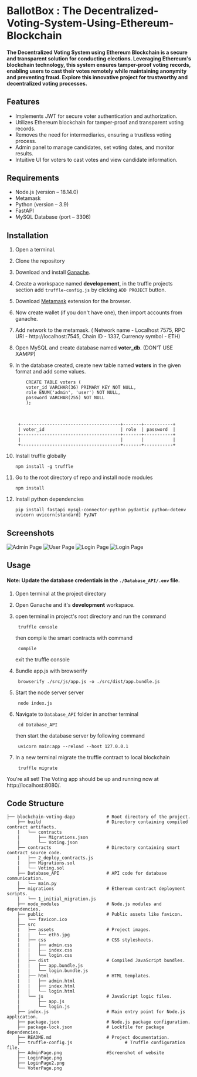 # BallotBox : The Decentralized-Voting-System-Using-Ethereum-Blockchain

#### The Decentralized Voting System using Ethereum Blockchain is a secure and transparent solution for conducting elections. Leveraging Ethereum's blockchain technology, this system ensures tamper-proof voting records, enabling users to cast their votes remotely while maintaining anonymity and preventing fraud. Explore this innovative project for trustworthy and decentralized voting processes.


## Features
-  Implements JWT for secure voter authentication and authorization.
-  Utilizes Ethereum blockchain for tamper-proof and transparent voting records.
-  Removes the need for intermediaries, ensuring a trustless voting process.
-  Admin panel to manage candidates, set voting dates, and monitor results.
-  Intuitive UI for voters to cast votes and view candidate information.

## Requirements
- Node.js (version – 18.14.0)
- Metamask
- Python (version – 3.9)
- FastAPI
- MySQL Database (port – 3306)

## Installation

1. Open a terminal.

2. Clone the repository 

3. Download and install [Ganache](https://trufflesuite.com/ganache/).

4. Create a workspace named <b>developement</b>, in the truffle projects section add `truffle-config.js` by clicking `ADD PROJECT` button.

5. Download [Metamask](https://metamask.io/download/) extension for the browser.

6. Now create wallet (if you don't have one), then import accounts from ganache.

7. Add network to the metamask. ( Network name - Localhost 7575, RPC URl - http://localhost:7545, Chain ID - 1337, Currency symbol - ETH)

8. Open MySQL and create database named <b>voter_db</b>. (DON'T USE XAMPP)

9. In the database created, create new table named <b>voters</b> in the given format and add some values.

           CREATE TABLE voters (
           voter_id VARCHAR(36) PRIMARY KEY NOT NULL,
           role ENUM('admin', 'user') NOT NULL,
           password VARCHAR(255) NOT NULL
           );
   <br>

        +--------------------------------------+-------+-----------+
        | voter_id                             | role  | password  |
        +--------------------------------------+-------+-----------+
        |                                      |       |           |
        +--------------------------------------+-------+-----------+

12. Install truffle globally
    
        npm install -g truffle

14. Go to the root directory of repo and install node modules

        npm install

15. Install python dependencies

        pip install fastapi mysql-connector-python pydantic python-dotenv uvicorn uvicorn[standard] PyJWT

## Screenshots

![Admin Page](https://raw.githubusercontent.com/Hemant-exe/Voting_App/main/AdminPage.png)
![User Page](https://raw.githubusercontent.com/Hemant-exe/Voting_App/main/VoterPage.png)
![Login Page](https://raw.githubusercontent.com/Hemant-exe/Voting_App/main/LoginPage.png)
![Login Page](https://raw.githubusercontent.com/Hemant-exe/Voting_App/main/LoginPage2.png)




## Usage

#### Note: Update the database credentials in the `./Database_API/.env` file.

1. Open terminal at the project directory

2. Open Ganache and it's <b>development</b> workspace.

3. open terminal in project's root directory and run the command

        truffle console
   then compile the smart contracts with command

        compile
   exit the truffle console

5. Bundle app.js with browserify
    
        browserify ./src/js/app.js -o ./src/dist/app.bundle.js

2. Start the node server server
    
        node index.js

3. Navigate to `Database_API` folder in another terminal
    
        cd Database_API
    then start the database server by following command

        uvicorn main:app --reload --host 127.0.0.1

4. In a new terminal migrate the truffle contract to local blockchain
    
        truffle migrate

You're all set! The Voting app should be up and running now at http://localhost:8080/.<br>


## Code Structure

    ├── blockchain-voting-dapp            # Root directory of the project.
        ├── build                         # Directory containing compiled contract artifacts.
        |   └── contracts                 
        |       ├── Migrations.json       
        |       └── Voting.json           
        ├── contracts                     # Directory containing smart contract source code.
        |   ├── 2_deploy_contracts.js     
        |   ├── Migrations.sol            
        |   └── Voting.sol                
        ├── Database_API                  # API code for database communication.
        |   └── main.py                   
        ├── migrations                    # Ethereum contract deployment scripts.
        |   └── 1_initial_migration.js    
        ├── node_modules                  # Node.js modules and dependencies.
        ├── public                        # Public assets like favicon.
        |   └── favicon.ico               
        ├── src                           
        |   ├── assets                    # Project images.
        |   |   └── eth5.jpg              
        |   ├── css                       # CSS stylesheets.
        |   |   ├── admin.css             
        |   |   ├── index.css             
        |   |   └── login.css             
        |   ├── dist                      # Compiled JavaScript bundles.
        |   |   ├── app.bundle.js         
        |   |   └── login.bundle.js       
        |   ├── html                      # HTML templates.
        |   |   ├── admin.html            
        |   |   ├── index.html            
        |   |   └── login.html            
        |   └── js                        # JavaScript logic files.
        |       ├── app.js                
        |       └── login.js              
        ├── index.js                      # Main entry point for Node.js application.
        ├── package.json                  # Node.js package configuration.
        ├── package-lock.json             # Lockfile for package dependencies.
        ├── README.md                     # Project documentation.
        ├── truffle-config.js                    # Truffle configuration file.
        ├── AdminPage.png                 #Screenshot of website
        ├── LoginPage.png
        ├── LoginPage2.png
        └── VoterPage.png
